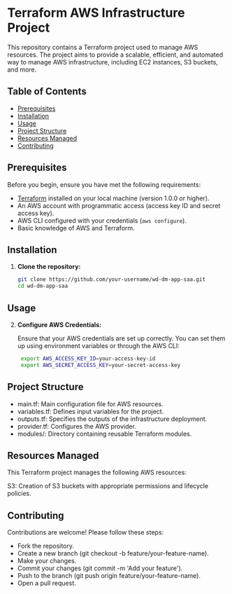 # Terraform AWS Infrastructure Project

This repository contains a Terraform project used to manage AWS resources. The project aims to provide a scalable, efficient, and automated way to manage AWS infrastructure, including EC2 instances, S3 buckets, and more.

## Table of Contents

- [Prerequisites](#prerequisites)
- [Installation](#installation)
- [Usage](#usage)
- [Project Structure](#project-structure)
- [Resources Managed](#resources-managed)
- [Contributing](#contributing)

## Prerequisites

Before you begin, ensure you have met the following requirements:

- [Terraform](https://www.terraform.io/downloads.html) installed on your local machine (version 1.0.0 or higher).
- An AWS account with programmatic access (access key ID and secret access key).
- AWS CLI configured with your credentials (`aws configure`).
- Basic knowledge of AWS and Terraform.

## Installation

1. **Clone the repository:**
   
   ```bash
   git clone https://github.com/your-username/wd-dm-app-saa.git
   cd wd-dm-app-saa

## Usage
2. **Configure AWS Credentials:**

   Ensure that your AWS credentials are set up correctly. You can set them up using environment variables or through the AWS CLI:

   ```bash
    export AWS_ACCESS_KEY_ID=your-access-key-id
    export AWS_SECRET_ACCESS_KEY=your-secret-access-key

## Project Structure

  * main.tf: Main configuration file for AWS resources.
  * variables.tf: Defines input variables for the project.
  * outputs.tf: Specifies the outputs of the infrastructure deployment.
  * provider.tf: Configures the AWS provider.
  * modules/: Directory containing reusable Terraform modules.

## Resources Managed

This Terraform project manages the following AWS resources:

S3: Creation of S3 buckets with appropriate permissions and lifecycle policies.



## Contributing
Contributions are welcome! Please follow these steps:

- Fork the repository.
- Create a new branch (git checkout -b feature/your-feature-name).
- Make your changes.
- Commit your changes (git commit -m 'Add your feature').
- Push to the branch (git push origin feature/your-feature-name).
- Open a pull request.
  
